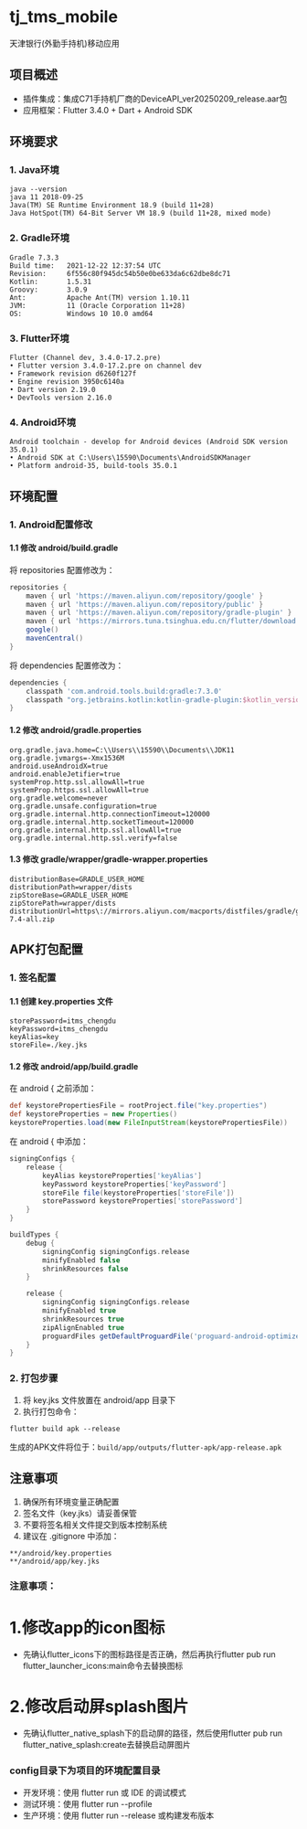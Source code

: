 # tj_tms_mobile

天津银行(外勤手持机)移动应用

## 项目概述

- 插件集成：集成C71手持机厂商的DeviceAPI_ver20250209_release.aar包
- 应用框架：Flutter 3.4.0 + Dart + Android SDK

## 环境要求

### 1. Java环境
```
java --version
java 11 2018-09-25
Java(TM) SE Runtime Environment 18.9 (build 11+28)
Java HotSpot(TM) 64-Bit Server VM 18.9 (build 11+28, mixed mode)
```

### 2. Gradle环境
```
Gradle 7.3.3
Build time:   2021-12-22 12:37:54 UTC
Revision:     6f556c80f945dc54b50e0be633da6c62dbe8dc71
Kotlin:       1.5.31
Groovy:       3.0.9
Ant:          Apache Ant(TM) version 1.10.11
JVM:          11 (Oracle Corporation 11+28)
OS:           Windows 10 10.0 amd64
```

### 3. Flutter环境
```
Flutter (Channel dev, 3.4.0-17.2.pre)
• Flutter version 3.4.0-17.2.pre on channel dev
• Framework revision d6260f127f
• Engine revision 3950c6140a
• Dart version 2.19.0
• DevTools version 2.16.0
```

### 4. Android环境
```
Android toolchain - develop for Android devices (Android SDK version 35.0.1)
• Android SDK at C:\Users\15590\Documents\AndroidSDKManager
• Platform android-35, build-tools 35.0.1
```

## 环境配置

### 1. Android配置修改

#### 1.1 修改 android/build.gradle

将 repositories 配置修改为：
```gradle
repositories {
    maven { url 'https://maven.aliyun.com/repository/google' }
    maven { url 'https://maven.aliyun.com/repository/public' }
    maven { url 'https://maven.aliyun.com/repository/gradle-plugin' }
    maven { url 'https://mirrors.tuna.tsinghua.edu.cn/flutter/download.flutter.io' }
    google()
    mavenCentral()
}
```

将 dependencies 配置修改为：
```gradle
dependencies {
    classpath 'com.android.tools.build:gradle:7.3.0'
    classpath "org.jetbrains.kotlin:kotlin-gradle-plugin:$kotlin_version"
}
```

#### 1.2 修改 android/gradle.properties

```properties
org.gradle.java.home=C:\\Users\\15590\\Documents\\JDK11
org.gradle.jvmargs=-Xmx1536M
android.useAndroidX=true
android.enableJetifier=true
systemProp.http.ssl.allowAll=true
systemProp.https.ssl.allowAll=true
org.gradle.welcome=never
org.gradle.unsafe.configuration=true
org.gradle.internal.http.connectionTimeout=120000
org.gradle.internal.http.socketTimeout=120000
org.gradle.internal.http.ssl.allowAll=true
org.gradle.internal.http.ssl.verify=false
```

#### 1.3 修改 gradle/wrapper/gradle-wrapper.properties

```properties
distributionBase=GRADLE_USER_HOME
distributionPath=wrapper/dists
zipStoreBase=GRADLE_USER_HOME
zipStorePath=wrapper/dists
distributionUrl=https\://mirrors.aliyun.com/macports/distfiles/gradle/gradle-7.4-all.zip
```

## APK打包配置

### 1. 签名配置

#### 1.1 创建 key.properties 文件
```properties
storePassword=itms_chengdu
keyPassword=itms_chengdu
keyAlias=key
storeFile=./key.jks
```

#### 1.2 修改 android/app/build.gradle

在 android { 之前添加：
```gradle
def keystorePropertiesFile = rootProject.file("key.properties")
def keystoreProperties = new Properties()
keystoreProperties.load(new FileInputStream(keystorePropertiesFile))
```

在 android { 中添加：
```gradle
signingConfigs {
    release {
        keyAlias keystoreProperties['keyAlias']
        keyPassword keystoreProperties['keyPassword']
        storeFile file(keystoreProperties['storeFile'])
        storePassword keystoreProperties['storePassword']
    }
}

buildTypes {
    debug {
        signingConfig signingConfigs.release
        minifyEnabled false
        shrinkResources false
    }

    release {
        signingConfig signingConfigs.release
        minifyEnabled true
        shrinkResources true
        zipAlignEnabled true
        proguardFiles getDefaultProguardFile('proguard-android-optimize.txt'), 'proguard-rules.pro'
    }
}
```

### 2. 打包步骤

1. 将 key.jks 文件放置在 android/app 目录下
2. 执行打包命令：
```
flutter build apk --release
```

生成的APK文件将位于：`build/app/outputs/flutter-apk/app-release.apk`

## 注意事项

1. 确保所有环境变量正确配置
2. 签名文件（key.jks）请妥善保管
3. 不要将签名相关文件提交到版本控制系统
4. 建议在 .gitignore 中添加：
```
**/android/key.properties
**/android/app/key.jks
```

### 注意事项：
# 1.修改app的icon图标
- 先确认flutter_icons下的图标路径是否正确，然后再执行flutter pub run flutter_launcher_icons:main命令去替换图标

# 2.修改启动屏splash图片
- 先确认flutter_native_splash下的启动屏的路径，然后使用flutter pub run flutter_native_splash:create去替换启动屏图片

### config目录下为项目的环境配置目录
- 开发环境：使用 flutter run 或 IDE 的调试模式
- 测试环境：使用 flutter run --profile
- 生产环境：使用 flutter run --release 或构建发布版本